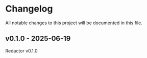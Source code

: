 # Changelog

All notable changes to this project will be documented in this file.

## v0.1.0 - 2025-06-19

Redactor v0.1.0
